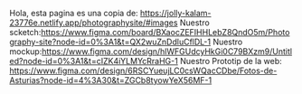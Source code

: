 Hola, 
esta pagina es una copia de: https://jolly-kalam-23776e.netlify.app/photographysite/#images
Nuestro scketch:https://www.figma.com/board/BXaocZEFIHHLebZ8QndO5m/Photography-site?node-id=0%3A1&t=QX2wuZnDdluCflDL-1
Nuestro mockup:https://www.figma.com/design/hlWFGUdcyHkGi0C79BXzm9/Untitled?node-id=0%3A1&t=cIZK4iYLMYcRraHG-1
 Nuestro Prototip de la web: https://www.figma.com/design/6RSCYueujLC0csWQacCDbe/Fotos-de-Asturias?node-id=4%3A30&t=ZGCb8tyowYeX56MF-1